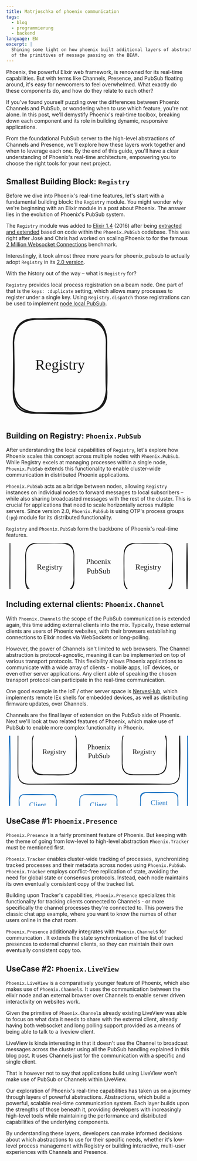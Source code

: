 ```yaml
---
title: Matrjoschka of phoenix communication
tags:
  - blog
  - programmierung
  - backend
language: EN
excerpt: |
  Shining some light on how phoenix built additional layers of abstraction on top
  of the primitives of message passing on the BEAM.
---
```


Phoenix, the powerful Elixir web framework, is renowned for its real-time capabilities.
But with terms like Channels, Presence, and PubSub floating around, it's easy for
newcomers to feel overwhelmed. What exactly do these components do, and how do they
relate to each other?

If you've found yourself puzzling over the differences between Phoenix Channels and PubSub,
or wondering when to use which feature, you're not alone. In this post, we'll demystify
Phoenix's real-time toolbox, breaking down each component and its role in building
dynamic, responsive applications.

From the foundational PubSub server to the high-level abstractions of Channels and
Presence, we'll explore how these layers work together and when to leverage each
one. By the end of this guide, you'll have a clear understanding of Phoenix's
real-time architecture, empowering you to choose the right tools for your next project.

## Smallest Building Block: `Registry`

Before we dive into Phoenix's real-time features, let's start with a fundamental
building block: the `Registry` module. You might wonder why we're beginning with
an Elixir module in a post about Phoenix. The answer lies in the evolution of
Phoenix's PubSub system.

The `Registry` module was added to [Elixir 1.4](https://github.com/elixir-lang/elixir/commit/35a793dfe6a1d563d9a565a1ce939389c5402dab)
(2016) after being [extracted and extended](https://groups.google.com/g/elixir-lang-core/c/NZMBjxD0UjY/m/DXCcRRqVAgAJ)
based on code within the `Phoenix.PubSub` codebase. This was right after José and Chris
had worked on scaling Phoenix to for the famous [2 Million Websocket Connections](https://www.phoenixframework.org/blog/the-road-to-2-million-websocket-connections)
benchmark.

Interestingly, it took almost three more years for phoenix_pubsub to actually
adopt `Registry` in its [2.0 version](https://github.com/phoenixframework/phoenix_pubsub/commit/c05d47f6411d81f3cd94d53607848b5195239c4f#diff-94f1a17aeeeaf082667bcae2a464afbf924e26394266babb2ec709d78dade121).

With the history out of the way – what is `Registry` for?

`Registry` provides local process registration on a beam node. One part of that
is the `keys: :duplicate` setting, which allows many processes to register under
a single key. Using `Registry.dispatch` those registrations can be used to
implement [node local PubSub](https://hexdocs.pm/elixir/Registry.html#module-using-as-a-pubsub).

<svg class="excalidraw" version="1.1" xmlns="http://www.w3.org/2000/svg" viewBox="0 0 147 148" width="294" height="296">
  <g stroke-linecap="round" transform="translate(10 10) rotate(0 63.5 64)"><path d="M31.75 0 C49.81 -0.08, 72.38 -1.33, 95.25 0 M31.75 0 C52.75 0.21, 72.34 -0.86, 95.25 0 M95.25 0 C116.44 1.56, 126.91 11.96, 127 31.75 M95.25 0 C117.22 -2.06, 126.77 9.26, 127 31.75 M127 31.75 C126.26 48.5, 128.1 64.61, 127 96.25 M127 31.75 C126.75 56.33, 125.97 81.16, 127 96.25 M127 96.25 C125.48 118.48, 115.31 126.6, 95.25 128 M127 96.25 C128.6 116.46, 118.7 126.55, 95.25 128 M95.25 128 C81.37 130, 68.23 128.79, 31.75 128 M95.25 128 C78.7 127.62, 63.85 127.91, 31.75 128 M31.75 128 C12.28 126.14, 1.16 118.41, 0 96.25 M31.75 128 C8.29 129.56, -0.97 118.66, 0 96.25 M0 96.25 C1.2 75.79, 0.37 58.61, 0 31.75 M0 96.25 C-0.19 78.96, 0.85 62.83, 0 31.75 M0 31.75 C1.34 10.56, 11.4 0.79, 31.75 0 M0 31.75 C0.63 10.19, 11.34 -1.19, 31.75 0" stroke="currentColor" stroke-width="2" fill="none"></path></g><g transform="translate(31.620000139872218 61.5) rotate(0 41.87999986012778 12.5)"><text x="41.879999860127775" y="17.619999999999997" font-family="Excalifont, Segoe UI Emoji" font-size="20px" fill="currentColor" text-anchor="middle" style="white-space: pre;" direction="ltr" dominant-baseline="alphabetic">Registry</text></g>
</svg>

## Building on Registry: `Phoenix.PubSub`

After understanding the local capabilities of `Registry`, let's explore how Phoenix
scales this concept across multiple nodes with `Phoenix.PubSub`. While Registry
excels at managing processes within a single node, `Phoenix.PubSub` extends this
functionality to enable cluster-wide communication in distributed Phoenix applications.

`Phoenix.PubSub` acts as a bridge between nodes, allowing `Registry` instances on
individual nodes to forward messages to local subscribers – while also sharing
broadcasted messages with the rest of the cluster. This is crucial for applications
that need to scale horizontally across multiple servers. Since version 2.0,
`Phoenix.PubSub` is using OTP's process groups (`:pg`) module for its
distributed functionality.

`Registry` and `Phoenix.PubSub` form the backbone of Phoenix's real-time features.

<svg class="excalidraw" version="1.1" xmlns="http://www.w3.org/2000/svg" viewBox="0 40 485 120" width="970" height="240">
  <!-- svg-source:excalidraw -->
  <g stroke-linecap="round" transform="translate(10 10) rotate(0 232.5 92.5)"><path d="M32 0 C135.87 -1.28, 242.06 -1.73, 433 0 M32 0 C163.43 1.97, 295.21 1.77, 433 0 M433 0 C456.24 -0.54, 466.33 11.1, 465 32 M433 0 C455.05 -1.31, 466.97 10.14, 465 32 M465 32 C466.55 75.61, 466.6 115.25, 465 153 M465 32 C464.05 74.53, 463.24 116.37, 465 153 M465 153 C464.41 173.37, 454.7 186.2, 433 185 M465 153 C464.6 175.27, 456.16 184.99, 433 185 M433 185 C293.96 187.16, 156.58 185.46, 32 185 M433 185 C344.3 183.22, 255.91 182.95, 32 185 M32 185 C12.38 186.98, 0.18 176.13, 0 153 M32 185 C9.52 184.32, -0.53 172.7, 0 153 M0 153 C-0.95 118.45, 0.35 86.01, 0 32 M0 153 C0.05 123.13, -0.03 92.11, 0 32 M0 32 C-1.13 11.6, 10.28 -1.93, 32 0 M0 32 C2.08 9.66, 11.34 -0.14, 32 0" stroke="currentColor" stroke-width="2" fill="none"></path></g><g transform="translate(204.41333363850913 77.5) rotate(0 38.08666636149087 25)"><text x="38.086666361490884" y="17.619999999999997" font-family="Excalifont, Segoe UI Emoji" font-size="20px" fill="currentColor" text-anchor="middle" style="white-space: pre;" direction="ltr" dominant-baseline="alphabetic">Phoenix</text><text x="38.086666361490884" y="42.62" font-family="Excalifont, Segoe UI Emoji" font-size="20px" fill="currentColor" text-anchor="middle" style="white-space: pre;" direction="ltr" dominant-baseline="alphabetic">PubSub</text></g><g stroke-linecap="round" transform="translate(51 40) rotate(0 63.5 64)"><path d="M31.75 0 C49.81 -0.08, 72.38 -1.33, 95.25 0 M31.75 0 C52.75 0.21, 72.34 -0.86, 95.25 0 M95.25 0 C116.44 1.56, 126.91 11.96, 127 31.75 M95.25 0 C117.22 -2.06, 126.77 9.26, 127 31.75 M127 31.75 C126.26 48.5, 128.1 64.61, 127 96.25 M127 31.75 C126.75 56.33, 125.97 81.16, 127 96.25 M127 96.25 C125.48 118.48, 115.31 126.6, 95.25 128 M127 96.25 C128.6 116.46, 118.7 126.55, 95.25 128 M95.25 128 C81.37 130, 68.23 128.79, 31.75 128 M95.25 128 C78.7 127.62, 63.85 127.91, 31.75 128 M31.75 128 C12.28 126.14, 1.16 118.41, 0 96.25 M31.75 128 C8.29 129.56, -0.97 118.66, 0 96.25 M0 96.25 C1.2 75.79, 0.37 58.61, 0 31.75 M0 96.25 C-0.19 78.96, 0.85 62.83, 0 31.75 M0 31.75 C1.34 10.56, 11.4 0.79, 31.75 0 M0 31.75 C0.63 10.19, 11.34 -1.19, 31.75 0" stroke="currentColor" stroke-width="2" fill="none"></path></g><g transform="translate(72.62000013987222 91.5) rotate(0 41.87999986012778 12.5)"><text x="41.879999860127775" y="17.619999999999997" font-family="Excalifont, Segoe UI Emoji" font-size="20px" fill="currentColor" text-anchor="middle" style="white-space: pre;" direction="ltr" dominant-baseline="alphabetic">Registry</text></g><g stroke-linecap="round" transform="translate(309.5 40) rotate(0 63.5 64)"><path d="M31.75 0 C47.85 0.37, 69.02 -0.73, 95.25 0 M31.75 0 C57.21 0.42, 81.31 1.06, 95.25 0 M95.25 0 C116.3 -1.57, 125.73 8.73, 127 31.75 M95.25 0 C118.34 -0.73, 127.81 9.29, 127 31.75 M127 31.75 C126.74 50.52, 128.69 66.4, 127 96.25 M127 31.75 C127.03 48.34, 125.54 65.61, 127 96.25 M127 96.25 C126.81 118.05, 118.12 126.91, 95.25 128 M127 96.25 C126.16 116.94, 115.64 127.25, 95.25 128 M95.25 128 C80 127.68, 65.35 127.64, 31.75 128 M95.25 128 C77.25 127.78, 57.85 128.83, 31.75 128 M31.75 128 C9.11 126.56, 1.75 118.32, 0 96.25 M31.75 128 C8.94 129.25, -0.79 115.17, 0 96.25 M0 96.25 C0.82 75.09, -0.83 56.01, 0 31.75 M0 96.25 C-0.31 80.19, -0.01 63.09, 0 31.75 M0 31.75 C-0.07 9.35, 11.03 -0.05, 31.75 0 M0 31.75 C0.48 11.07, 10.97 1.89, 31.75 0" stroke="currentColor" stroke-width="2" fill="none"></path></g><g transform="translate(331.1200001398722 91.5) rotate(0 41.87999986012778 12.5)"><text x="41.879999860127775" y="17.619999999999997" font-family="Excalifont, Segoe UI Emoji" font-size="20px" fill="currentColor" text-anchor="middle" style="white-space: pre;" direction="ltr" dominant-baseline="alphabetic">Registry</text></g>
</svg>

## Including external clients: `Phoenix.Channel`

With `Phoenix.Channel`s the scope of the PubSub communication is extended again,
this time adding external clients into the mix. Typically, these external clients
are users of Phoenix websites, with their browsers establishing connections to
Elixir nodes via WebSockets or long-polling.

However, the power of Channels isn't limited to web browsers. The Channel
abstraction is protocol-agnostic, meaning it can be implemented on top of
various transport protocols. This flexibility allows Phoenix applications to
communicate with a wide array of clients - mobile apps, IoT devices, or even
other server applications. Any client able of speaking the chosen transport
protocol can participate in the real-time communication.

One good example in the IoT / other server space is
[NervesHub](https://www.nerves-hub.org/), which implements remote IEx shells for
embedded devices, as well as distributing firmware updates, over Channels.

Channels are the final layer of extension on the PubSub side of Phoenix. Next
we'll look at two related features of Phoenix, which make use of PubSub to enable
more complex functionality in Phoenix.

<svg class="excalidraw" version="1.1" xmlns="http://www.w3.org/2000/svg" viewBox="0 75 531 201" width="1062" height="402">
  <g stroke-linecap="round" transform="translate(34 29) rotate(0 232.5 92.5)"><path d="M32 0 C135.87 -1.28, 242.06 -1.73, 433 0 M32 0 C163.43 1.97, 295.21 1.77, 433 0 M433 0 C456.24 -0.54, 466.33 11.1, 465 32 M433 0 C455.05 -1.31, 466.97 10.14, 465 32 M465 32 C466.55 75.61, 466.6 115.25, 465 153 M465 32 C464.05 74.53, 463.24 116.37, 465 153 M465 153 C464.41 173.37, 454.7 186.2, 433 185 M465 153 C464.6 175.27, 456.16 184.99, 433 185 M433 185 C293.96 187.16, 156.58 185.46, 32 185 M433 185 C344.3 183.22, 255.91 182.95, 32 185 M32 185 C12.38 186.98, 0.18 176.13, 0 153 M32 185 C9.52 184.32, -0.53 172.7, 0 153 M0 153 C-0.95 118.45, 0.35 86.01, 0 32 M0 153 C0.05 123.13, -0.03 92.11, 0 32 M0 32 C-1.13 11.6, 10.28 -1.93, 32 0 M0 32 C2.08 9.66, 11.34 -0.14, 32 0" stroke="currentColor" stroke-width="2" fill="none"></path></g><g transform="translate(228.41333363850913 96.5) rotate(0 38.08666636149087 25)"><text x="38.086666361490884" y="17.619999999999997" font-family="Excalifont, Segoe UI Emoji" font-size="20px" fill="currentColor" text-anchor="middle" style="white-space: pre;" direction="ltr" dominant-baseline="alphabetic">Phoenix</text><text x="38.086666361490884" y="42.62" font-family="Excalifont, Segoe UI Emoji" font-size="20px" fill="currentColor" text-anchor="middle" style="white-space: pre;" direction="ltr" dominant-baseline="alphabetic">PubSub</text></g><g stroke-linecap="round" transform="translate(75 59) rotate(0 63.5 64)"><path d="M31.75 0 C49.81 -0.08, 72.38 -1.33, 95.25 0 M31.75 0 C52.75 0.21, 72.34 -0.86, 95.25 0 M95.25 0 C116.44 1.56, 126.91 11.96, 127 31.75 M95.25 0 C117.22 -2.06, 126.77 9.26, 127 31.75 M127 31.75 C126.26 48.5, 128.1 64.61, 127 96.25 M127 31.75 C126.75 56.33, 125.97 81.16, 127 96.25 M127 96.25 C125.48 118.48, 115.31 126.6, 95.25 128 M127 96.25 C128.6 116.46, 118.7 126.55, 95.25 128 M95.25 128 C81.37 130, 68.23 128.79, 31.75 128 M95.25 128 C78.7 127.62, 63.85 127.91, 31.75 128 M31.75 128 C12.28 126.14, 1.16 118.41, 0 96.25 M31.75 128 C8.29 129.56, -0.97 118.66, 0 96.25 M0 96.25 C1.2 75.79, 0.37 58.61, 0 31.75 M0 96.25 C-0.19 78.96, 0.85 62.83, 0 31.75 M0 31.75 C1.34 10.56, 11.4 0.79, 31.75 0 M0 31.75 C0.63 10.19, 11.34 -1.19, 31.75 0" stroke="currentColor" stroke-width="2" fill="none"></path></g><g transform="translate(96.62000013987222 110.5) rotate(0 41.87999986012778 12.5)"><text x="41.879999860127775" y="17.619999999999997" font-family="Excalifont, Segoe UI Emoji" font-size="20px" fill="currentColor" text-anchor="middle" style="white-space: pre;" direction="ltr" dominant-baseline="alphabetic">Registry</text></g><g stroke-linecap="round" transform="translate(333.5 59) rotate(0 63.5 64)"><path d="M31.75 0 C47.85 0.37, 69.02 -0.73, 95.25 0 M31.75 0 C57.21 0.42, 81.31 1.06, 95.25 0 M95.25 0 C116.3 -1.57, 125.73 8.73, 127 31.75 M95.25 0 C118.34 -0.73, 127.81 9.29, 127 31.75 M127 31.75 C126.74 50.52, 128.69 66.4, 127 96.25 M127 31.75 C127.03 48.34, 125.54 65.61, 127 96.25 M127 96.25 C126.81 118.05, 118.12 126.91, 95.25 128 M127 96.25 C126.16 116.94, 115.64 127.25, 95.25 128 M95.25 128 C80 127.68, 65.35 127.64, 31.75 128 M95.25 128 C77.25 127.78, 57.85 128.83, 31.75 128 M31.75 128 C9.11 126.56, 1.75 118.32, 0 96.25 M31.75 128 C8.94 129.25, -0.79 115.17, 0 96.25 M0 96.25 C0.82 75.09, -0.83 56.01, 0 31.75 M0 96.25 C-0.31 80.19, -0.01 63.09, 0 31.75 M0 31.75 C-0.07 9.35, 11.03 -0.05, 31.75 0 M0 31.75 C0.48 11.07, 10.97 1.89, 31.75 0" stroke="currentColor" stroke-width="2" fill="none"></path></g><g transform="translate(355.1200001398722 110.5) rotate(0 41.87999986012778 12.5)"><text x="41.879999860127775" y="17.619999999999997" font-family="Excalifont, Segoe UI Emoji" font-size="20px" fill="currentColor" text-anchor="middle" style="white-space: pre;" direction="ltr" dominant-baseline="alphabetic">Registry</text></g><g stroke-linecap="round" transform="translate(10 10) rotate(0 255.5 165.5)"><path d="M32 0 C176.9 -0.7, 322.62 0.68, 479 0 M32 0 C187.27 1.55, 342.79 1.51, 479 0 M479 0 C500.16 1.43, 512.22 8.79, 511 32 M479 0 C499.81 1.19, 512.08 11.29, 511 32 M511 32 C512.14 102.87, 510.45 174.15, 511 299 M511 32 C512.87 98.13, 513.21 163.94, 511 299 M511 299 C512.41 318.92, 498.62 331.2, 479 331 M511 299 C511.55 320.39, 499.89 331.84, 479 331 M479 331 C364.11 331.15, 249.62 331.24, 32 331 M479 331 C314.52 328.68, 149.52 328.53, 32 331 M32 331 C12.31 331.4, -1.19 322.24, 0 299 M32 331 C10.17 332.89, -0.29 318.91, 0 299 M0 299 C-2.61 203.72, -1.79 110.11, 0 32 M0 299 C1.77 192.46, 1.65 86.85, 0 32 M0 32 C-1.98 9.18, 9.81 1.95, 32 0 M0 32 C-0.42 11.88, 10.87 2.09, 32 0" stroke="#1971c2" stroke-width="2" fill="none"></path></g><g stroke-linecap="round" transform="translate(37 244) rotate(0 53.5 31)"><path d="M15.5 0 C36.16 1.14, 54.61 0.28, 91.5 0 M15.5 0 C30.14 -0.91, 46.69 -0.28, 91.5 0 M91.5 0 C103.58 -0.49, 105.58 4.99, 107 15.5 M91.5 0 C103.65 -2.19, 105.86 4.57, 107 15.5 M107 15.5 C107.5 22.81, 104.76 31.07, 107 46.5 M107 15.5 C106.99 24.95, 107.3 37.01, 107 46.5 M107 46.5 C107.78 55.7, 102.18 61.69, 91.5 62 M107 46.5 C106.41 55.78, 100.34 61.59, 91.5 62 M91.5 62 C72.23 64.56, 57.73 63.07, 15.5 62 M91.5 62 C73.49 62.69, 57.3 61.1, 15.5 62 M15.5 62 C6.1 62.85, -1.31 57.19, 0 46.5 M15.5 62 C7.01 62.88, 1.28 55.06, 0 46.5 M0 46.5 C-0.47 39.58, 1.96 33.64, 0 15.5 M0 46.5 C1.07 37.5, -0.17 28.55, 0 15.5 M0 15.5 C0.92 5.68, 5.15 -0.81, 15.5 0 M0 15.5 C1.73 5.49, 5.79 0.31, 15.5 0" stroke="#1971c2" stroke-width="2" fill="none"></path></g><g transform="translate(63.10999988615515 262.5) rotate(0 27.39000011384485 12.5)"><text x="27.39000011384487" y="17.619999999999997" font-family="Excalifont, Segoe UI Emoji" font-size="20px" fill="#1971c2" text-anchor="middle" style="white-space: pre;" direction="ltr" dominant-baseline="alphabetic">Client</text></g><g stroke-linecap="round" transform="translate(211.75 244) rotate(0 53.5 31)"><path d="M15.5 0 C31.34 0.64, 46.59 1.43, 91.5 0 M15.5 0 C42.57 -0.47, 70.49 0.02, 91.5 0 M91.5 0 C103.5 0.03, 106.83 3.56, 107 15.5 M91.5 0 C104.13 1.52, 106.32 4.02, 107 15.5 M107 15.5 C106.05 25.46, 108.46 34.55, 107 46.5 M107 15.5 C106.88 23.25, 106.23 29.1, 107 46.5 M107 46.5 C108.25 56.03, 100.57 61.01, 91.5 62 M107 46.5 C107.63 55.01, 102.96 61.15, 91.5 62 M91.5 62 C66.33 63.42, 39.31 62.05, 15.5 62 M91.5 62 C68.21 62.69, 44.39 63.07, 15.5 62 M15.5 62 C5.87 63.89, 1.7 55.2, 0 46.5 M15.5 62 C5.68 63.46, -1.16 55.01, 0 46.5 M0 46.5 C1.36 33.57, -1.77 23.43, 0 15.5 M0 46.5 C-1.04 38.03, -0.6 30.67, 0 15.5 M0 15.5 C0.24 3.42, 6.05 1.63, 15.5 0 M0 15.5 C-0.73 6.9, 5.37 -0.01, 15.5 0" stroke="#1971c2" stroke-width="2" fill="none"></path></g><g transform="translate(237.85999988615515 262.5) rotate(0 27.39000011384485 12.5)"><text x="27.39000011384487" y="17.619999999999997" font-family="Excalifont, Segoe UI Emoji" font-size="20px" fill="#1971c2" text-anchor="middle" style="white-space: pre;" direction="ltr" dominant-baseline="alphabetic">Client</text></g><g stroke-linecap="round" transform="translate(386.5 238) rotate(0 53.5 31)"><path d="M15.5 0 C44.41 1.35, 70.33 0.2, 91.5 0 M15.5 0 C45.97 -1.45, 76.48 -0.4, 91.5 0 M91.5 0 C100.63 0.85, 108.95 6.08, 107 15.5 M91.5 0 C100.48 0.95, 106.36 4.81, 107 15.5 M107 15.5 C107.68 24.53, 108.07 32.84, 107 46.5 M107 15.5 C106.9 24.48, 107.22 33.01, 107 46.5 M107 46.5 C108.12 56.7, 102.37 61.01, 91.5 62 M107 46.5 C108.52 57.44, 103.72 62.15, 91.5 62 M91.5 62 C69.87 61.43, 48.59 63.14, 15.5 62 M91.5 62 C71.39 61.53, 52.96 62.14, 15.5 62 M15.5 62 C3.21 60.95, -0.84 58.34, 0 46.5 M15.5 62 C3.52 63.43, 1.08 58.22, 0 46.5 M0 46.5 C-1.64 36.82, 0.52 26.36, 0 15.5 M0 46.5 C-0.48 38.07, -0.49 31.1, 0 15.5 M0 15.5 C-1.54 6.42, 3.37 0.57, 15.5 0 M0 15.5 C2.23 4.88, 6.42 2.09, 15.5 0" stroke="#1971c2" stroke-width="2" fill="none"></path></g><g transform="translate(412.60999988615515 256.5) rotate(0 27.39000011384485 12.5)"><text x="27.39000011384487" y="17.619999999999997" font-family="Excalifont, Segoe UI Emoji" font-size="20px" fill="#1971c2" text-anchor="middle" style="white-space: pre;" direction="ltr" dominant-baseline="alphabetic">Client</text></g>
</svg>

## UseCase #1: `Phoenix.Presence`

`Phoenix.Presence` is a fairly prominent feature of Phoenix. But keeping with
the theme of going from low-level to high-level abstraction `Phoenix.Tracker`
must be mentioned first.

`Phoenix.Tracker` enables cluster-wide tracking of processes, synchronizing
tracked processes and their metadata across nodes using `Phoenix.PubSub`.
`Phoenix.Tracker` employs conflict-free replication of state, avoiding the need
for global state or consensus protocols. Instead, each node maintains its own
eventually consistent copy of the tracked list.

Building upon Tracker's capabilities, `Phoenix.Presence` specializes this
functionality for tracking clients connected to Channels - or more specifically
the channel processes they're connected to. This powers the classic chat app
example, where you want to know the names of other users online in the chat
room.

`Phoenix.Presence` additionally integrates with `Phoenix.Channel`s for communcation
. It extends the state synchronization of the list of tracked presences
to external channel clients, so they can maintain their own eventually consistent
copy too.

## UseCase #2: `Phoenix.LiveView`

`Phoenix.LiveView` is a comparatively younger feature of Phoenix, which also
makes use of `Phoenix.Channel`s. It uses the communication between the elixir
node and an external browser over Channels to enable server driven interactivity
on websites work.

Given the primitive of `Phoenix.Channel`s already existing LiveView was able
to focus on what data it needs to share with the external client, already having
both websocket and long polling support provided as a means of being able to
talk to a liveview client.

LiveView is kinda interesting in that it doesn't use the Channel to broadcast
messages across the cluster using all the PubSub handling explained in this blog
post. It uses Channels just for the communication with a specific and single client.

That is however not to say that applications build using LiveView won't make use of
PubSub or Channels within LiveView.

Our exploration of Phoenix's real-time capabilities has taken us on a journey
through layers of powerful abstractions. Abstractions, which build a powerful,
scalable real-time communication system. Each layer builds upon the strengths
of those beneath it, providing developers with increasingly high-level tools
while maintaining the performance and distributed capabilities of the
underlying components.

By understanding these layers, developers can make informed decisions about
which abstractions to use for their specific needs, whether it's low-level
process management with Registry or building interactive, multi-user experiences
with Channels and Presence.
